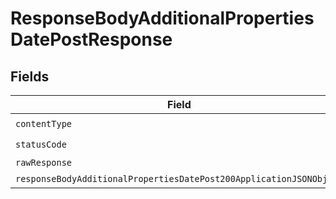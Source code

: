 # ResponseBodyAdditionalPropertiesDatePostResponse


## Fields

| Field                                                                                                                                               | Type                                                                                                                                                | Required                                                                                                                                            | Description                                                                                                                                         |
| --------------------------------------------------------------------------------------------------------------------------------------------------- | --------------------------------------------------------------------------------------------------------------------------------------------------- | --------------------------------------------------------------------------------------------------------------------------------------------------- | --------------------------------------------------------------------------------------------------------------------------------------------------- |
| `contentType`                                                                                                                                       | *String*                                                                                                                                            | :heavy_check_mark:                                                                                                                                  | N/A                                                                                                                                                 |
| `statusCode`                                                                                                                                        | *Integer*                                                                                                                                           | :heavy_check_mark:                                                                                                                                  | N/A                                                                                                                                                 |
| `rawResponse`                                                                                                                                       | [HttpResponse<byte[]>](https://docs.oracle.com/en/java/javase/11/docs/api/java.net.http/java/net/http/HttpResponse.html)                            | :heavy_minus_sign:                                                                                                                                  | N/A                                                                                                                                                 |
| `responseBodyAdditionalPropertiesDatePost200ApplicationJSONObject`                                                                                  | [ResponseBodyAdditionalPropertiesDatePost200ApplicationJSON](../../models/operations/ResponseBodyAdditionalPropertiesDatePost200ApplicationJSON.md) | :heavy_minus_sign:                                                                                                                                  | OK                                                                                                                                                  |
